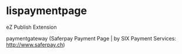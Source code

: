 lispaymentpage
==============
eZ Publish Extension

paymentgateway (Saferpay Payment Page | by SIX Payment Services: http://www.saferpay.ch)
